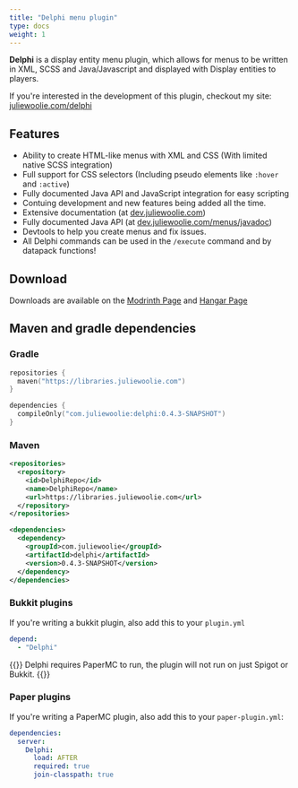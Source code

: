 ```yaml
---
title: "Delphi menu plugin"
type: docs
weight: 1
---
```


**Delphi** is a display entity menu plugin, which allows for menus to be written
in XML, SCSS and Java/Javascript and displayed with Display entities to players.

If you're interested in the development of this plugin, checkout my site: 
[juliewoolie.com/delphi](https://juliewoolie.com/delphi)

## Features
* Ability to create HTML-like menus with XML and CSS (With limited native SCSS integration)
* Full support for CSS selectors (Including pseudo elements like `:hover` and `:active`)
* Fully documented Java API and JavaScript integration for easy scripting
* Contuing development and new features being added all the time.
* Extensive documentation (at [dev.juliewoolie.com](https://dev.juliewoolie.com))
* Fully documented Java API (at [dev.juliewoolie.com/menus/javadoc](/menus/javadoc/0.4.3/))
* Devtools to help you create menus and fix issues.
* All Delphi commands can be used in the `/execute` command and by datapack functions!

## Download
Downloads are available on the <a href="https://modrinth.com/plugin/delphi" target="_blank">Modrinth Page</a> and <a href="https://hangar.papermc.io/JulieWoolie/delphi" target="_blank">Hangar Page</a>

## Maven and gradle dependencies
### Gradle
```kotlin
repositories {
  maven("https://libraries.juliewoolie.com")
}

dependencies {
  compileOnly("com.juliewoolie:delphi:0.4.3-SNAPSHOT")
}
```
### Maven
```xml
<repositories>
  <repository>
    <id>DelphiRepo</id>
    <name>DelphiRepo</name>
    <url>https://libraries.juliewoolie.com</url>
  </repository>
</repositories>

<dependencies>
  <dependency>
    <groupId>com.juliewoolie</groupId>
    <artifactId>delphi</artifactId>
    <version>0.4.3-SNAPSHOT</version>
  </dependency>
</dependencies>
```
### Bukkit plugins
If you're writing a bukkit plugin, also add this to your `plugin.yml`
```yml
depend: 
  - "Delphi"
```
{{<alert color="warning">}}
Delphi requires PaperMC to run, the plugin will not run on just Spigot or Bukkit.
{{</alert>}}

### Paper plugins
If you're writing a PaperMC plugin, also add this to your `paper-plugin.yml`:
```yml
dependencies:
  server:
    Delphi:
      load: AFTER
      required: true
      join-classpath: true
```